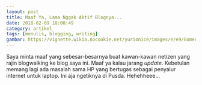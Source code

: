 ```yaml
---
layout: post
title: Maaf Ya, Lama Nggak Aktif Blognya...
date: 2018-02-09 18:00:49
category: artikel
tags: [menulis, blogging, writing]
gambar: https://vignette.wikia.nocookie.net/yurionice/images/e/e9/Gomen.png/revision/latest?cb=20161118004629
---
```


Saya minta maaf yang sebesar-besarnya buat kawan-kawan netizen yang rajin blogwalking ke blog saya ini. Maaf ya kalau jarang _update_. Kebetulan memang lagi ada masalah sama HP yang bertugas sebagai penyalur internet untuk laptop. Ini aja ngetiknya di Pusda. Hehehheee...